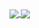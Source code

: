  <a href="https://github.com/91xusir">  
<img align="center" src="https://github-readme-stats.vercel.app/api/top-langs/?username=91xusir&theme=dark&layout=compact&langs_count=8&hide_border=true" />
</a>
<a href="https://github.com/91xusir">  
<img align="center" src="https://github-readme-stats.vercel.app/api?username=91xusir&theme=dark&show_icons=true&hide_border=true&include_all_commits=true" />
</a> 
